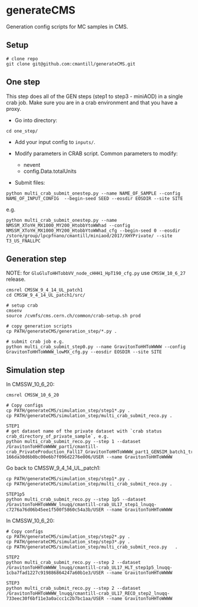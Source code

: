 # generateCMS
Generation config scripts for MC samples in CMS.

## Setup

```
# clone repo
git clone git@github.com:cmantill/generateCMS.git
```
## One step

This step does all of the GEN steps (step1 to step3 - miniAOD) in a single crab job. Make sure you are in a crab environment and that you have a proxy.

- Go into directory:
```
cd one_step/
```

- Add your input config to `inputs/`.

- Modify parameters in CRAB script. Common parameters to modify:
  - nevent
  - config.Data.totalUnits

- Submit files:
```
python multi_crab_submit_onestep.py --name NAME_OF_SAMPLE --config NAME_OF_INPUT_CONFIG  --begin-seed SEED --eosdir EOSDIR --site SITE
```

e.g.
```
python multi_crab_submit_onestep.py --name NMSSM_XToYH_MX1000_MY200_HtobbYtoWWhad --config NMSSM_XToYH_MX1000_MY200_HtobbYtoWWhad_cfg --begin-seed 0 --eosdir /store/group/lpcpfnano/cmantill/miniaod/2017/XHYPrivate/ --site T3_US_FNALLPC
```

## Generation step
NOTE: for `GluGluToHHTobbVV_node_cHHH1_HpT190_cfg.py` use `CMSSW_10_6_27` release.
```
cmsrel CMSSW_9_4_14_UL_patch1
cd CMSSW_9_4_14_UL_patch1/src/

# setup crab
cmsenv
source /cvmfs/cms.cern.ch/common/crab-setup.sh prod

# copy generation scripts
cp PATH/generateCMS/generation_step/*.py .

# submit crab job e.g.
python multi_crab_submit_step0.py --name GravitonToHHToWWWW --config GravitonToHHToWWWW_lowMX_cfg.py --eosdir EOSDIR --site SITE
```


## Simulation step

In CMSSW_10_6_20:
```
cmsrel CMSSW_10_6_20

# Copy configs
cp PATH/generateCMS/simulation_step/step1*.py .
cp PATH/generateCMS/simulation_step/multi_crab_submit_reco.py .

STEP1
# get dataset name of the private dataset with `crab status crab_directory_of_private_sample`, e.g.
python multi_crab_submit_reco.py --step 1 --dataset /GravitonToHHToWWWW_part1/cmantill-crab_PrivateProduction_Fall17_GravitonToHHToWWWW_part1_GENSIM_batch1_try3-166da30d6b0bc00e6b7f096d2276e006/USER --name GravitonToHHToWWWW
```

Go back to CMSSW_9_4_14_UL_patch1:
```
cp PATH/generateCMS/simulation_step/step1*.py .
cp PATH/generateCMS/simulation_step/multi_crab_submit_reco.py .

STEP1p5
python multi_crab_submit_reco.py --step 1p5 --dataset /GravitonToHHToWWWW_lnuqq/cmantill-crab_UL17_step1_lnuqq-c7276a76d06b45ee1f500f5860c54a3b/USER --name GravitonToHHToWWWW
```

In CMSSW_10_6_20:
```
# Copy configs
cp PATH/generateCMS/simulation_step/step2*.py . 
cp PATH/generateCMS/simulation_step/step3*.py .
cp PATH/generateCMS/simulation_step/multi_crab_submit_reco.py	.

STEP2
python multi_crab_submit_reco.py --step 2 --dataset /GravitonToHHToWWWW_lnuqq/cmantill-crab_UL17_HLT_step1p5_lnuqq-1cba7fad1227c919886864247a60b1e3/USER --name GravitonToHHToWWWW

STEP3
python multi_crab_submit_reco.py --step	2 --dataset /GravitonToHHToWWWW_lnuqq/cmantill-crab_UL17_RECO_step2_lnuqq-733eec30f6bf11e3a0accc1c2b7bc1aa/USER --name GravitonToHHToWWWW
```
